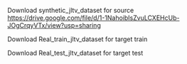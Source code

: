 Download synthetic_jltv_dataset for source 
https://drive.google.com/file/d/1-1NahoibIsZvuLCXEHcUb-JOgCrqyVTx/view?usp=sharing

Download Real_train_jltv_dataset for target train

Download Real_test_jltv_dataset for target test
